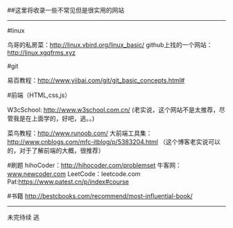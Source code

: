 ##这里将收录一些不常见但是很实用的网站

***


#linux

鸟哥的私房菜：http://linux.vbird.org/linux_basic/
github上找的一个网站：http://linux.xgqfrms.xyz



#git

易百教程：http://www.yiibai.com/git/git_basic_concepts.html#



#前端（HTML,css,js）

W3cSchool: http://www.w3school.com.cn/
(老实说，这个网站不是太推荐，尽管我是在上面学的，好吧，逃。。)

菜鸟教程：http://www.runoob.com/
大前端工具集：http://www.cnblogs.com/mfc-itblog/p/5383204.html
（这个博客老实说可以的，对于了解前端的大概，很推荐）

#刷题
hihoCoder：http://hihocoder.com/problemset
牛客网：www.newcoder.com
LeetCode：leetcode.com
Pat:https://www.patest.cn/p/index#course

#书籍
http://bestcbooks.com/recommend/most-influential-book/

***
未完待续
逃


